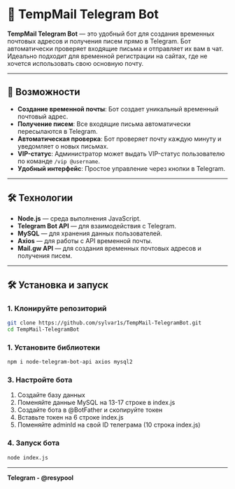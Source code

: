 # 📨 TempMail Telegram Bot

**TempMail Telegram Bot** — это удобный бот для создания временных почтовых адресов и получения писем прямо в Telegram. Бот автоматически проверяет входящие письма и отправляет их вам в чат. Идеально подходит для временной регистрации на сайтах, где не хочется использовать свою основную почту.

---

## 🚀 Возможности

- **Создание временной почты**: Бот создает уникальный временный почтовый адрес.
- **Получение писем**: Все входящие письма автоматически пересылаются в Telegram.
- **Автоматическая проверка**: Бот проверяет почту каждую минуту и уведомляет о новых письмах.
- **VIP-статус**: Администратор может выдать VIP-статус пользователю по команде `/vip @username`.
- **Удобный интерфейс**: Простое управление через кнопки в Telegram.
  
---

## 🛠️ Технологии

- **Node.js** — среда выполнения JavaScript.
- **Telegram Bot API** — для взаимодействия с Telegram.
- **MySQL** — для хранения данных пользователей.
- **Axios** — для работы с API временной почты.
- **Mail.gw API** — для создания временных почтовых адресов и получения писем.

---

## 🛠️ Установка и запуск

### 1. Клонируйте репозиторий

```bash
git clone https://github.com/sylvar1s/TempMail-TelegramBot.git
cd TempMail-TelegramBot
```
### 1. Установите библиотеки
```bash
npm i node-telegram-bot-api axios mysql2
```
### 3. Настройте бота
1. Создайте базу данных
2. Поменяйте данные MySQL на 13-17 строке в index.js
3. Создайте бота в @BotFather и скопируйте токен
4. Вставьте токен на 6 строке index.js
5. Поменяйте adminId на свой ID телеграма (10 строка index.js)

### 4. Запуск бота
```bash
node index.js
```
---
**Telegram - @resypool**






